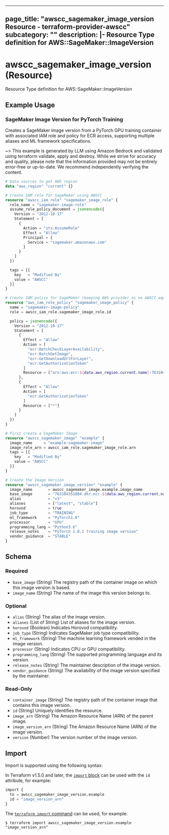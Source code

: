 
---
page_title: "awscc_sagemaker_image_version Resource - terraform-provider-awscc"
subcategory: ""
description: |-
  Resource Type definition for AWS::SageMaker::ImageVersion
---

# awscc_sagemaker_image_version (Resource)

Resource Type definition for AWS::SageMaker::ImageVersion

## Example Usage

### SageMaker Image Version for PyTorch Training

Creates a SageMaker image version from a PyTorch GPU training container with associated IAM role and policy for ECR access, supporting multiple aliases and ML framework specifications.

~> This example is generated by LLM using Amazon Bedrock and validated using terraform validate, apply and destroy. While we strive for accuracy and quality, please note that the information provided may not be entirely error-free or up-to-date. We recommend independently verifying the content.

```terraform
# Data sources to get AWS region
data "aws_region" "current" {}

# Create IAM role for SageMaker using AWSCC
resource "awscc_iam_role" "sagemaker_image_role" {
  role_name = "sagemaker-image-role"
  assume_role_policy_document = jsonencode({
    Version = "2012-10-17"
    Statement = [
      {
        Action = "sts:AssumeRole"
        Effect = "Allow"
        Principal = {
          Service = "sagemaker.amazonaws.com"
        }
      }
    ]
  })

  tags = [{
    key   = "Modified By"
    value = "AWSCC"
  }]
}

# Create IAM policy for SageMaker (keeping AWS provider as no AWSCC equivalent)
resource "aws_iam_role_policy" "sagemaker_image_policy" {
  name = "sagemaker-image-policy"
  role = awscc_iam_role.sagemaker_image_role.id

  policy = jsonencode({
    Version = "2012-10-17"
    Statement = [
      {
        Effect = "Allow"
        Action = [
          "ecr:BatchCheckLayerAvailability",
          "ecr:BatchGetImage",
          "ecr:GetDownloadUrlForLayer",
          "ecr:GetAuthorizationToken"
        ]
        Resource = ["arn:aws:ecr:${data.aws_region.current.name}:763104351884:repository/*"]
      },
      {
        Effect = "Allow"
        Action = [
          "ecr:GetAuthorizationToken"
        ]
        Resource = ["*"]
      }
    ]
  })
}

# First create a SageMaker Image
resource "awscc_sagemaker_image" "example" {
  image_name     = "example-sagemaker-image"
  image_role_arn = awscc_iam_role.sagemaker_image_role.arn
  tags = [{
    key   = "Modified By"
    value = "AWSCC"
  }]
}

# Create the Image Version
resource "awscc_sagemaker_image_version" "example" {
  image_name       = awscc_sagemaker_image.example.image_name
  base_image       = "763104351884.dkr.ecr.${data.aws_region.current.name}.amazonaws.com/pytorch-training:1.8.1-gpu-py36-cu111-ubuntu18.04"
  alias            = "v1"
  aliases          = ["latest", "stable"]
  horovod          = true
  job_type         = "TRAINING"
  ml_framework     = "PyTorch1.8"
  processor        = "GPU"
  programming_lang = "Python3.6"
  release_notes    = "PyTorch 1.8.1 training image version"
  vendor_guidance  = "STABLE"
}
```

<!-- schema generated by tfplugindocs -->
## Schema

### Required

- `base_image` (String) The registry path of the container image on which this image version is based.
- `image_name` (String) The name of the image this version belongs to.

### Optional

- `alias` (String) The alias of the image version.
- `aliases` (List of String) List of aliases for the image version.
- `horovod` (Boolean) Indicates Horovod compatibility.
- `job_type` (String) Indicates SageMaker job type compatibility.
- `ml_framework` (String) The machine learning framework vended in the image version.
- `processor` (String) Indicates CPU or GPU compatibility.
- `programming_lang` (String) The supported programming language and its version.
- `release_notes` (String) The maintainer description of the image version.
- `vendor_guidance` (String) The availability of the image version specified by the maintainer.

### Read-Only

- `container_image` (String) The registry path of the container image that contains this image version.
- `id` (String) Uniquely identifies the resource.
- `image_arn` (String) The Amazon Resource Name (ARN) of the parent image.
- `image_version_arn` (String) The Amazon Resource Name (ARN) of the image version.
- `version` (Number) The version number of the image version.

## Import

Import is supported using the following syntax:

In Terraform v1.5.0 and later, the [`import` block](https://developer.hashicorp.com/terraform/language/import) can be used with the `id` attribute, for example:

```terraform
import {
  to = awscc_sagemaker_image_version.example
  id = "image_version_arn"
}
```

The [`terraform import` command](https://developer.hashicorp.com/terraform/cli/commands/import) can be used, for example:

```shell
$ terraform import awscc_sagemaker_image_version.example "image_version_arn"
```
